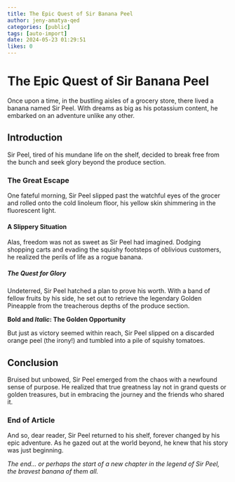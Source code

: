 ```yaml
---
title: The Epic Quest of Sir Banana Peel
author: jeny-amatya-qed
categories: [public]
tags: [auto-import]
date: 2024-05-23 01:29:51 
likes: 0
---
```


# The Epic Quest of Sir Banana Peel

Once upon a time, in the bustling aisles of a grocery store, there lived a banana named Sir Peel. With dreams as big as his potassium content, he embarked on an adventure unlike any other.

## Introduction

Sir Peel, tired of his mundane life on the shelf, decided to break free from the bunch and seek glory beyond the produce section.

### The Great Escape

One fateful morning, Sir Peel slipped past the watchful eyes of the grocer and rolled onto the cold linoleum floor, his yellow skin shimmering in the fluorescent light.

#### A Slippery Situation

Alas, freedom was not as sweet as Sir Peel had imagined. Dodging shopping carts and evading the squishy footsteps of oblivious customers, he realized the perils of life as a rogue banana.

##### The Quest for Glory

Undeterred, Sir Peel hatched a plan to prove his worth. With a band of fellow fruits by his side, he set out to retrieve the legendary Golden Pineapple from the treacherous depths of the produce section.

**Bold and _Italic_: The Golden Opportunity**

But just as victory seemed within reach, Sir Peel slipped on a discarded orange peel (the irony!) and tumbled into a pile of squishy tomatoes.

## Conclusion

Bruised but unbowed, Sir Peel emerged from the chaos with a newfound sense of purpose. He realized that true greatness lay not in grand quests or golden treasures, but in embracing the journey and the friends who shared it.

### End of Article

And so, dear reader, Sir Peel returned to his shelf, forever changed by his epic adventure. As he gazed out at the world beyond, he knew that his story was just beginning.

*The end… or perhaps the start of a new chapter in the legend of Sir Peel, the bravest banana of them all.*
